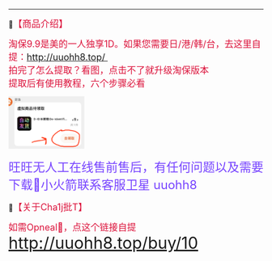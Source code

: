 

------
🔔<font size=4 color=#DC143C>【商品介绍】</font>

<font size=4 color=#DC143C>淘保9.9是美的一人独享1D。如果您需要日/港/韩/台，去这里自提：http://uuohh8.top/ </font><br /><font size=4 color=#DC143C>拍完了怎么提取？看图，点击不了就升级淘保版本</font><br /><font size=4 color=#DC143C>提取后有使用教程，六个步骤必看</font>

![](微信截图_20230630150916.png)

<font size=5 color=#7744FF>旺旺无人工在线售前售后，有任何问题以及需要下载🚀小火箭联系客服卫星 uuohh8 <br /></font>

🔔<font size=4 color=#DC143C>【关于Cha1j批T】</font>

<font size=4 color=#DC143C>如需Opneal🤖，点这个链接自提 </font> <font size=6 color=#7744FF>http://uuohh8.top/buy/10 </font> <br /><font size=4 color=#DC143C></font>

